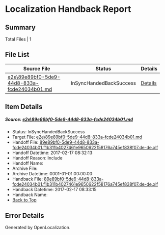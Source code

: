 # <a name='report-top'></a> Localization Handback Report

## Summary
 Total Files | 1

## File List
 Source File | Status | Details 
 ----------- | ------ | ------- 
 [e2e\89e89bf0-5de9-44d8-833a-fcde24034b01.md](https://github.com/OpenLocalizationTestOrg/ol-test0/blob/c8bf2e3b7e3cd0aba673eafb98dae9615fdd3115/e2e/89e89bf0-5de9-44d8-833a-fcde24034b01.md) | InSyncHandedBackSuccess | [Details](#904ee29fdd3d802d7fe0863648a864b89c69b4783)

## Item Details
##### <a name='904ee29fdd3d802d7fe0863648a864b89c69b4783'></a> Source: [e2e\89e89bf0-5de9-44d8-833a-fcde24034b01.md](https://github.com/OpenLocalizationTestOrg/ol-test0/blob/c8bf2e3b7e3cd0aba673eafb98dae9615fdd3115/e2e/89e89bf0-5de9-44d8-833a-fcde24034b01.md)
* Status: InSyncHandedBackSuccess
* Target File: [e2e\89e89bf0-5de9-44d8-833a-fcde24034b01.md](https://github.com/OpenLocalizationTestOrg/ol-test4-dede/blob/618de17124ab4453eef7f6ad661f3268359c0ee4/e2e/89e89bf0-5de9-44d8-833a-fcde24034b01.md)
* Handoff File: [89e89bf0-5de9-44d8-833a-fcde24034b01.f1b311b4027461e9650622f58176a745ef838f07.de-de.xlf](https://github.com/OpenLocalizationTestOrg/ol-test4-handoff/blob/a5af78b33b490ef2a656db8ea561dfe37cc50a08/ol-handoff/OpenLocalizationTestOrg/ol-test4-dede/xinjiang/ht/89e89bf0-5de9-44d8-833a-fcde24034b01.f1b311b4027461e9650622f58176a745ef838f07.de-de.xlf)
* Handoff Datetime: 2017-02-17 08:32:13
* Handoff Reason: Include
* Handoff Name: 
* Archive File: 
* Archive Datetime: 0001-01-01 00:00:00
* Handback File: [89e89bf0-5de9-44d8-833a-fcde24034b01.f1b311b4027461e9650622f58176a745ef838f07.de-de.xlf](https://github.com/OpenLocalizationTestOrg/ol-test4-handback/blob/4634fb06ff76bb50771a05f9f9213dbde2e1f9bd/ol-handback/OpenLocalizationTestOrg/ol-test4-dede/xinjiang/ht/89e89bf0-5de9-44d8-833a-fcde24034b01.f1b311b4027461e9650622f58176a745ef838f07.de-de.xlf)
* Handback Datetime: 2017-02-17 08:33:15
* Handback Name: 
* [Back to Top](#report-top)


## Error Details

Generated by OpenLocalization.
